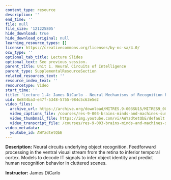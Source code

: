 ```yaml
---
content_type: resource
description: ''
end_time: ''
file: null
file_size: '121225805'
hide_download: true
hide_download_original: null
learning_resource_types: []
license: https://creativecommons.org/licenses/by-nc-sa/4.0/
ocw_type: ''
optional_tab_title: Lecture Slides
optional_text: See previous session.
parent_title: Unit 1. Neural Circuits of Intelligence
parent_type: SupplementalResourceSection
related_resources_text: ''
resource_index_text: ''
resourcetype: Video
start_time: ''
title: 'Lecture 1.4: James DiCarlo - Neural Mechanisms of Recognition Part 2'
uid: 8e844ba3-e47f-5348-5755-984c5c63e5e2
video_files:
  archive_url: https://archive.org/download/MITRES.9-003SU15/MITRES9_003SU15_Lecture_1-4_300k.mp4
  video_captions_file: /courses/res-9-003-brains-minds-and-machines-summer-course-summer-2015/2edeb43350cf5d1d98ddbbba5f4e8d38_2304725.vtt
  video_thumbnail_file: https://img.youtube.com/vi/AWYzdtetQbE/default.jpg
  video_transcript_file: /courses/res-9-003-brains-minds-and-machines-summer-course-summer-2015/e4aaed472fa727ebc6ade9168ff6d60e_2304725.pdf
video_metadata:
  youtube_id: AWYzdtetQbE
---
```


**Description:** Neural circuits underlying object recognition. Feedforward processing in the ventral visual stream from the retina to inferior temporal cortex. Models to decode IT signals to infer object identity and predict human recognition behavior in cluttered scenes.

**Instructor:** James DiCarlo

